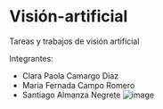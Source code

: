 # Visión-artificial
Tareas y trabajos de visión artificial

Integrantes:
- Clara Paola Camargo Diaz
- Maria Fernada Campo Romero
- Santiago Almanza Negrete
![image](https://user-images.githubusercontent.com/55921257/142974059-dd30bbc9-c327-4722-80dc-ea92d70da129.png)
